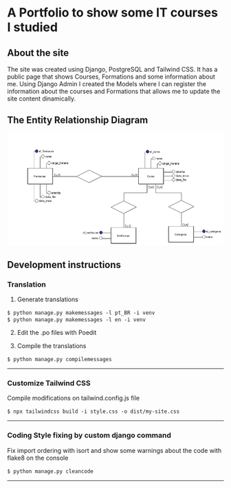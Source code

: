 # A Portfolio to show some IT courses I studied

## About the site

The site was created using Django, PostgreSQL and Tailwind CSS. It has a public page that shows Courses, Formations and
some information about me. Using Django Admin I created the Models where I can register the information about the
courses and Formations that allows me to update the site content dinamically.

## The Entity Relationship Diagram

![Entity Relationship Diagram](https://github.com/stevillis/stevillis-site/blob/master/DER/DER.jpg?raw=true)

## Development instructions

### Translation

1. Generate translations

```shell
$ python manage.py makemessages -l pt_BR -i venv
$ python manage.py makemessages -l en -i venv
```

2. Edit the .po files with Poedit

3. Compile the translations

```shell
$ python manage.py compilemessages
```

---

### Customize Tailwind CSS

Compile modifications on tailwind.config.js file

```shell
$ npx tailwindcss build -i style.css -o dist/my-site.css
```

---

### Coding Style fixing by custom django command

Fix import ordering with isort and show some warnings about the code with flake8 on the console

```shell
$ python manage.py cleancode
```

---